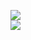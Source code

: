 [![](https://img.shields.io/badge/Made%20With-Github%20Spray-lightgrey.svg?style=for-the-badge&logo=github)](https://github.com/Annihil/github-spray#2216)  
[![](https://i.imgur.com/2DrTn0Z.gif)](https://github.com/Annihil/github-spray)